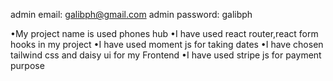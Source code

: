 admin email: galibph@gmail.com
admin password: galibph

•My project name is used phones hub
•I have used react router,react form hooks in my project
•I have used moment js for taking dates
•I have chosen tailwind css and daisy ui for my Frontend
•I have used stripe js for payment purpose
